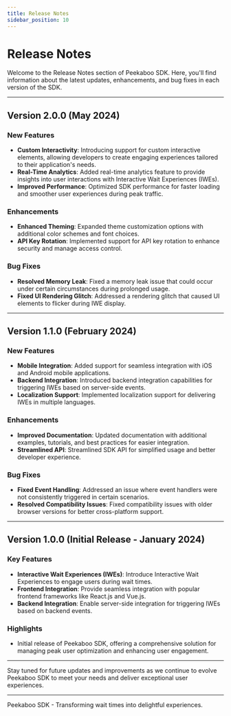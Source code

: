 ```yaml
---
title: Release Notes
sidebar_position: 10
---
```


# Release Notes

Welcome to the Release Notes section of Peekaboo SDK. Here, you'll find information about the latest updates, enhancements, and bug fixes in each version of the SDK.

---

## Version 2.0.0 (May 2024)

### New Features

- **Custom Interactivity**: Introducing support for custom interactive elements, allowing developers to create engaging experiences tailored to their application's needs.
- **Real-Time Analytics**: Added real-time analytics feature to provide insights into user interactions with Interactive Wait Experiences (IWEs).
- **Improved Performance**: Optimized SDK performance for faster loading and smoother user experiences during peak traffic.

### Enhancements

- **Enhanced Theming**: Expanded theme customization options with additional color schemes and font choices.
- **API Key Rotation**: Implemented support for API key rotation to enhance security and manage access control.

### Bug Fixes

- **Resolved Memory Leak**: Fixed a memory leak issue that could occur under certain circumstances during prolonged usage.
- **Fixed UI Rendering Glitch**: Addressed a rendering glitch that caused UI elements to flicker during IWE display.

---

## Version 1.1.0 (February 2024)

### New Features

- **Mobile Integration**: Added support for seamless integration with iOS and Android mobile applications.
- **Backend Integration**: Introduced backend integration capabilities for triggering IWEs based on server-side events.
- **Localization Support**: Implemented localization support for delivering IWEs in multiple languages.

### Enhancements

- **Improved Documentation**: Updated documentation with additional examples, tutorials, and best practices for easier integration.
- **Streamlined API**: Streamlined SDK API for simplified usage and better developer experience.

### Bug Fixes

- **Fixed Event Handling**: Addressed an issue where event handlers were not consistently triggered in certain scenarios.
- **Resolved Compatibility Issues**: Fixed compatibility issues with older browser versions for better cross-platform support.

---

## Version 1.0.0 (Initial Release - January 2024)

### Key Features

- **Interactive Wait Experiences (IWEs)**: Introduce Interactive Wait Experiences to engage users during wait times.
- **Frontend Integration**: Provide seamless integration with popular frontend frameworks like React.js and Vue.js.
- **Backend Integration**: Enable server-side integration for triggering IWEs based on backend events.

### Highlights

- Initial release of Peekaboo SDK, offering a comprehensive solution for managing peak user optimization and enhancing user engagement.

---

Stay tuned for future updates and improvements as we continue to evolve Peekaboo SDK to meet your needs and deliver exceptional user experiences.

---

Peekaboo SDK - Transforming wait times into delightful experiences.
